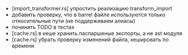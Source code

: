 - [import_transformer.rs] упростить реализацию transform_import
- добавить проверку, что в barrel файле используются только относительные пути (не поддерживаем алиасы)
- починить TODO в тестах
- [cache.rs] в кеше хранить паспаршеные экспорты, а не ast модуля
- [cache.rs] убрать проверку изменений файла, кешировать по времени
